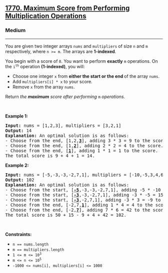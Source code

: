 <h2><a href="https://leetcode.com/problems/maximum-score-from-performing-multiplication-operations/">1770. Maximum Score from Performing Multiplication Operations</a></h2><h3>Medium</h3><hr><div><p>You are given two integer arrays <code>nums</code> and <code>multipliers</code><strong fr-fix-stroke="true"> </strong>of size <code>n</code> and <code>m</code> respectively, where <code>n &gt;= m</code>. The arrays are <strong fr-fix-stroke="true">1-indexed</strong>.</p>

<p>You begin with a score of <code>0</code>. You want to perform <strong fr-fix-stroke="true">exactly</strong> <code>m</code> operations. On the <code>i<sup>th</sup></code> operation <strong fr-fix-stroke="true">(1-indexed)</strong>, you will:</p>

<ul>
	<li>Choose one integer <code>x</code> from <strong fr-fix-stroke="true">either the start or the end </strong>of the array <code>nums</code>.</li>
	<li>Add <code>multipliers[i] * x</code> to your score.</li>
	<li>Remove <code>x</code> from the array <code>nums</code>.</li>
</ul>

<p>Return <em>the <strong fr-fix-stroke="true">maximum</strong> score after performing </em><code>m</code> <em>operations.</em></p>

<p>&nbsp;</p>
<p><strong fr-fix-stroke="true">Example 1:</strong></p>

<pre><strong fr-fix-stroke="true">Input:</strong> nums = [1,2,3], multipliers = [3,2,1]
<strong fr-fix-stroke="true">Output:</strong> 14
<strong fr-fix-stroke="true">Explanation:</strong>&nbsp;An optimal solution is as follows:
- Choose from the end, [1,2,<strong fr-fix-stroke="true"><u fr-fix-stroke="true">3</u></strong>], adding 3 * 3 = 9 to the score.
- Choose from the end, [1,<strong fr-fix-stroke="true"><u fr-fix-stroke="true">2</u></strong>], adding 2 * 2 = 4 to the score.
- Choose from the end, [<strong fr-fix-stroke="true"><u fr-fix-stroke="true">1</u></strong>], adding 1 * 1 = 1 to the score.
The total score is 9 + 4 + 1 = 14.</pre>

<p><strong fr-fix-stroke="true">Example 2:</strong></p>

<pre><strong fr-fix-stroke="true">Input:</strong> nums = [-5,-3,-3,-2,7,1], multipliers = [-10,-5,3,4,6]
<strong fr-fix-stroke="true">Output:</strong> 102
<strong fr-fix-stroke="true">Explanation: </strong>An optimal solution is as follows:
- Choose from the start, [<u><strong fr-fix-stroke="true">-5</strong></u>,-3,-3,-2,7,1], adding -5 * -10 = 50 to the score.
- Choose from the start, [<strong fr-fix-stroke="true"><u fr-fix-stroke="true">-3</u></strong>,-3,-2,7,1], adding -3 * -5 = 15 to the score.
- Choose from the start, [<strong fr-fix-stroke="true"><u fr-fix-stroke="true">-3</u></strong>,-2,7,1], adding -3 * 3 = -9 to the score.
- Choose from the end, [-2,7,<strong fr-fix-stroke="true"><u fr-fix-stroke="true">1</u></strong>], adding 1 * 4 = 4 to the score.
- Choose from the end, [-2,<strong fr-fix-stroke="true"><u fr-fix-stroke="true">7</u></strong>], adding 7 * 6 = 42 to the score. 
The total score is 50 + 15 - 9 + 4 + 42 = 102.
</pre>

<p>&nbsp;</p>
<p><strong fr-fix-stroke="true">Constraints:</strong></p>

<ul>
	<li><code>n == nums.length</code></li>
	<li><code>m == multipliers.length</code></li>
	<li><code>1 &lt;= m &lt;= 10<sup>3</sup></code></li>
	<li><code>m &lt;= n &lt;= 10<sup>5</sup></code><code> </code></li>
	<li><code>-1000 &lt;= nums[i], multipliers[i] &lt;= 1000</code></li>
</ul>
</div>